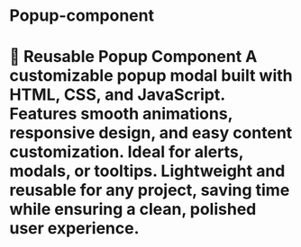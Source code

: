 # Popup-component
# 📂 Reusable Popup Component    A customizable **popup modal** built with **HTML**, **CSS**, and **JavaScript**. Features smooth animations, responsive design, and easy content customization. Ideal for alerts, modals, or tooltips. Lightweight and reusable for any project, saving time while ensuring a clean, polished user experience.
